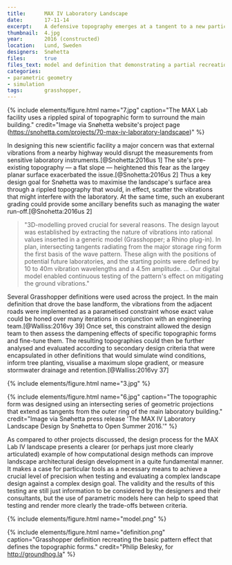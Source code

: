 ```yaml
---
title:      MAX IV Laboratory Landscape
date:       17-11-14
excerpt:    A defensive topography emerges at a tangent to a new particle accelerator as an intricate series of rolling mounds seek to dampen vibrations from a nearby highway.
thumbnail:  4.jpg
year:       2016 (constructed)
location:   Lund, Sweden
designers:  Snøhetta
files:      true
files_text: model and definition that demonstrating a partial recreation of this project
categories:
- parametric geometry
- simulation
tags:       grasshopper,
---
```


{% include elements/figure.html name="7.jpg" caption="The MAX Lab facility uses a rippled spiral of topographic form to surround the main building." credit="Image via Snøhetta website's project page (https://snohetta.com/projects/70-max-iv-laboratory-landscape)" %}

In designing this new scientific facility a major concern was that external vibrations from a nearby highway would disrupt the measurements from sensitive laboratory instruments.[@Snohetta:2016us 1] The site's pre-existing topography — a flat slope — heightened this fear as the largey planar surface exacerbated the issue.[@Snohetta:2016us 2] Thus a key design goal for Snøhetta was to maximise the landscape's surface area through a rippled topography that would, in effect, scatter the vibrations that might interfere with the laboratory. At the same time, such an exuberant grading could provide some ancillary benefits such as managing the water run-off.[@Snohetta:2016us 2]

> "3D-modelling proved crucial for several reasons. The design layout was established by extracting the nature of vibrations into rational values inserted in a generic model (Grasshopper; a Rhino plug-in). In plan, intersecting tangents radiating from the major storage ring form the first basis of the wave pattern. These align with the positions of potential future laboratories, and the starting points were defined by 10 to 40m vibration wavelengths and a 4.5m amplitude. ... Our digital model enabled continuous testing of the pattern's effect on mitigating the ground vibrations."

Several Grasshopper definitions were used across the project. In the main definition that drove the base landform, the vibrations from the adjacent roads were implemented as a parametised constraint whose exact value could be honed over many iterations in conjunction with an engineering team.[@Walliss:2016vy 39] Once set, this constraint allowed the design team to then assess the dampening effects of specific topographic forms and fine-tune them. The resulting topographies could then be further analysed and evaluated according to secondary design criteria that were encapsulated in other definitions that would simulate wind conditions, inform tree planting, visualise a maximum slope gradient, or measure stormwater drainage and retention.[@Walliss:2016vy 37]

{% include elements/figure.html name="3.jpg" %}

{% include elements/figure.html name="6.jpg" caption="The topographic form was designed using an intersecting series of geometric projections that extend as tangents from the outer ring of the main laboratory building." credit="Image via Snøhetta  press release 'The MAX IV Laboratory Landscape Design by Snøhetta to Open Summer 2016.'" %}

As compared to other projects discussed, the design process for the MAX Lab IV landscape presents a clearer (or perhaps just more clearly articulated) example of how computational design methods can improve landscape architectural design development in a quite fundamental manner. It makes a case for particular tools as a necessary means to achieve a crucial level of precision when testing and evaluating a complex landscape design against a complex design goal. The validity and the results of this testing are still just information to be considered by the designers and their consultants, but the use of parametric models here can help to speed that testing and render more clearly the trade-offs between criteria.

{% include elements/figure.html name="model.png" %}

{% include elements/figure.html name="definition.png" caption="Grasshopper definition recreating the basic pattern effect that defines the topographic forms." credit="Philip Belesky, for http://groundhog.la" %}
